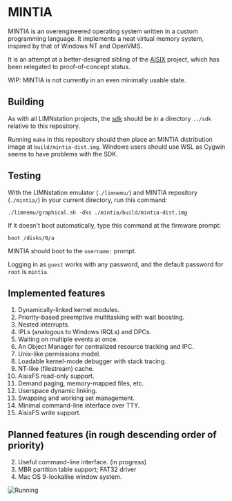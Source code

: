 # MINTIA

MINTIA is an overengineered operating system written in a custom programming
language. It implements a neat virtual memory system, inspired by that of
Windows NT and OpenVMS.

It is an attempt at a better-designed sibling of the [AISIX](http://github.com/limnarch/aisix) project, which has been
relegated to proof-of-concept status.

WIP: MINTIA is not currently in an even minimally usable state.

## Building

As with all LIMNstation projects, the [sdk](http://github.com/limnarch/sdk) should be in a directory `../sdk` relative to this repository.

Running `make` in this repository should then place an MINTIA distribution image at `build/mintia-dist.img`. Windows users should use WSL as Cygwin seems to have problems with the SDK.

## Testing

With the LIMNstation emulator (`./limnemu/`) and MINTIA repository (`./mintia/`) in your current directory, run this command:

`./limnemu/graphical.sh -dks ./mintia/build/mintia-dist.img`

If it doesn't boot automatically, type this command at the firmware prompt:

`boot /disks/0/a`

MINTIA should boot to the `username:` prompt.

Logging in as `guest` works with any password, and the default password for `root` is `mintia`.


## Implemented features

1. Dynamically-linked kernel modules.
2. Priority-based preemptive multitasking with wait boosting.
3. Nested interrupts.
4. IPLs (analogous to Windows IRQLs) and DPCs.
5. Waiting on multiple events at once.
6. An Object Manager for centralized resource tracking and IPC.
7. Unix-like permissions model.
8. Loadable kernel-mode debugger with stack tracing.
9. NT-like (filestream) cache.
10. AisixFS read-only support.
11. Demand paging, memory-mapped files, etc.
12. Userspace dynamic linking.
13. Swapping and working set management.
14. Minimal command-line interface over TTY.
15. AisixFS write support.

## Planned features (in rough descending order of priority)

2. Useful command-line interface. (in progress)
3. MBR partition table support; FAT32 driver
4. Mac OS 9-lookalike window system.

![Running](https://raw.githubusercontent.com/limnarch/mintia/main/screenshot.png)
